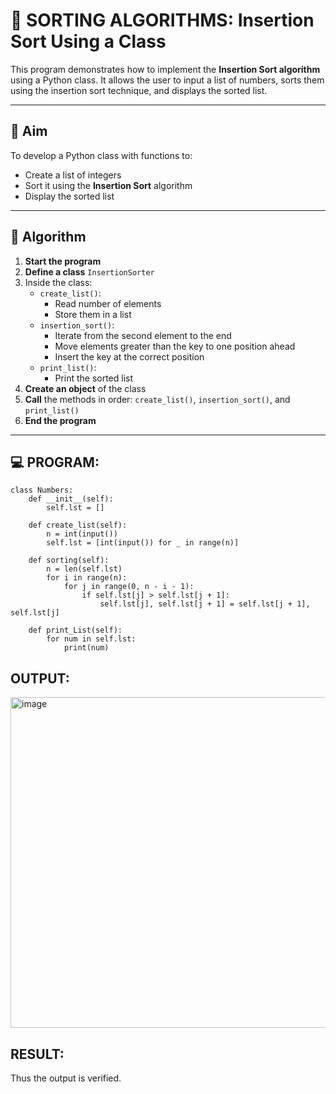 # 🧮 SORTING ALGORITHMS: Insertion Sort Using a Class

This program demonstrates how to implement the **Insertion Sort algorithm** using a Python class. It allows the user to input a list of numbers, sorts them using the insertion sort technique, and displays the sorted list.

---

## 🎯 Aim

To develop a Python class with functions to:
- Create a list of integers
- Sort it using the **Insertion Sort** algorithm
- Display the sorted list

---

## 🧠 Algorithm

1. **Start the program**
2. **Define a class** `InsertionSorter`
3. Inside the class:
   - `create_list()`:
     - Read number of elements
     - Store them in a list
   - `insertion_sort()`:
     - Iterate from the second element to the end
     - Move elements greater than the key to one position ahead
     - Insert the key at the correct position
   - `print_list()`:
     - Print the sorted list
4. **Create an object** of the class
5. **Call** the methods in order: `create_list()`, `insertion_sort()`, and `print_list()`
6. **End the program**

---

## 💻 PROGRAM:
~~~
class Numbers:
    def __init__(self):
        self.lst = []

    def create_list(self):
        n = int(input())
        self.lst = [int(input()) for _ in range(n)]

    def sorting(self):
        n = len(self.lst)
        for i in range(n):
            for j in range(0, n - i - 1):
                if self.lst[j] > self.lst[j + 1]:
                    self.lst[j], self.lst[j + 1] = self.lst[j + 1], self.lst[j]

    def print_List(self):
        for num in self.lst:
            print(num)
~~~

## OUTPUT:
<img width="712" height="529" alt="image" src="https://github.com/user-attachments/assets/fd966b19-c7bb-4fed-835f-6111e90bec08" />


## RESULT:
Thus the output is verified.
